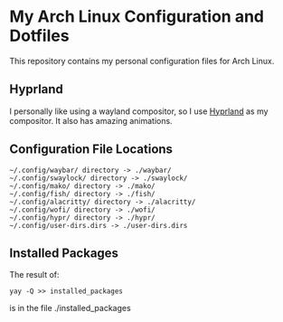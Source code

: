 # My Arch Linux Configuration and Dotfiles
This repository contains my personal configuration files for Arch Linux.
## Hyprland
I personally like using a wayland compositor, so I use [Hyprland](https://hyprland.org/) as my compositor. It also has amazing animations.
## Configuration File Locations
```
~/.config/waybar/ directory -> ./waybar/
~/.config/swaylock/ directory -> ./swaylock/
~/.config/mako/ directory -> ./mako/
~/.config/fish/ directory -> ./fish/
~/.config/alacritty/ directory -> ./alacritty/
~/.config/wofi/ directory -> ./wofi/
~/.config/hypr/ directory -> ./hypr/
~/.config/user-dirs.dirs -> ./user-dirs.dirs
```
## Installed Packages
The result of:
```
yay -Q >> installed_packages
```
is in the file ./installed_packages